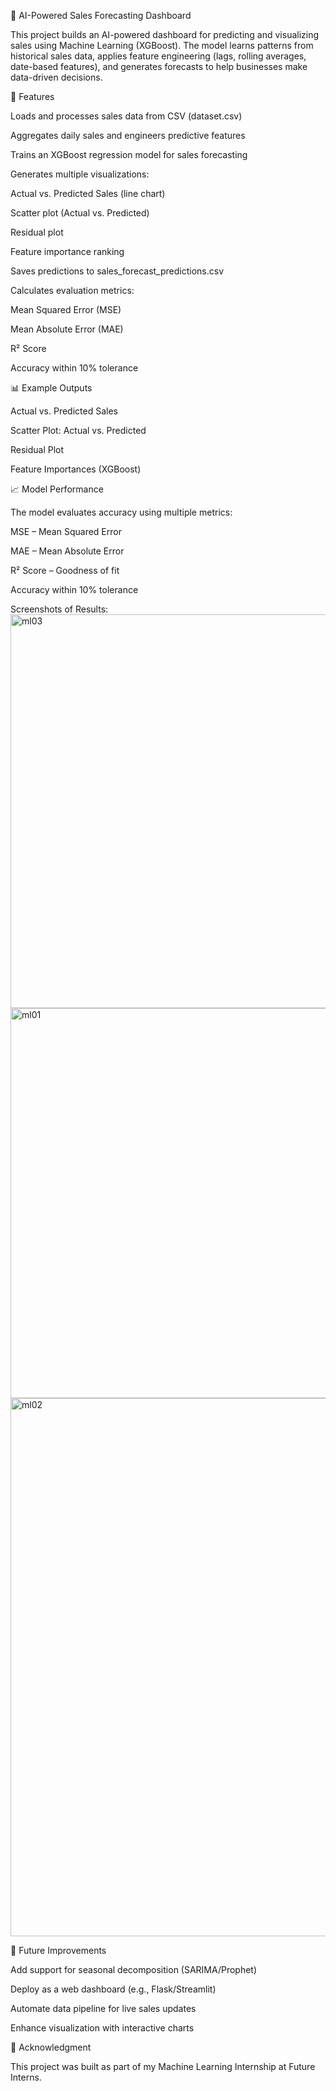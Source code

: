 🧠 AI-Powered Sales Forecasting Dashboard

This project builds an AI-powered dashboard for predicting and visualizing sales using Machine Learning (XGBoost). The model learns patterns from historical sales data, applies feature engineering (lags, rolling averages, date-based features), and generates forecasts to help businesses make data-driven decisions.

🚀 Features

Loads and processes sales data from CSV (dataset.csv)

Aggregates daily sales and engineers predictive features

Trains an XGBoost regression model for sales forecasting

Generates multiple visualizations:

Actual vs. Predicted Sales (line chart)

Scatter plot (Actual vs. Predicted)

Residual plot

Feature importance ranking

Saves predictions to sales_forecast_predictions.csv

Calculates evaluation metrics:

Mean Squared Error (MSE)

Mean Absolute Error (MAE)

R² Score

Accuracy within 10% tolerance

📊 Example Outputs

Actual vs. Predicted Sales

Scatter Plot: Actual vs. Predicted

Residual Plot

Feature Importances (XGBoost)

📈 Model Performance

The model evaluates accuracy using multiple metrics:

MSE – Mean Squared Error

MAE – Mean Absolute Error

R² Score – Goodness of fit

Accuracy within 10% tolerance

Screenshots of Results:
<img width="854" height="630" alt="ml03" src="https://github.com/user-attachments/assets/296734bb-30ad-42ef-8c55-043ff92630c3" />
<img width="1246" height="624" alt="ml01" src="https://github.com/user-attachments/assets/1f0e7487-9b68-4dab-a2fe-d81d7c01bdb3" />
<img width="863" height="861" alt="ml02" src="https://github.com/user-attachments/assets/78793205-d795-4a52-8421-add7f3ea541b" />



🔮 Future Improvements

Add support for seasonal decomposition (SARIMA/Prophet)

Deploy as a web dashboard (e.g., Flask/Streamlit)

Automate data pipeline for live sales updates

Enhance visualization with interactive charts

🙌 Acknowledgment

This project was built as part of my Machine Learning Internship at Future Interns.
